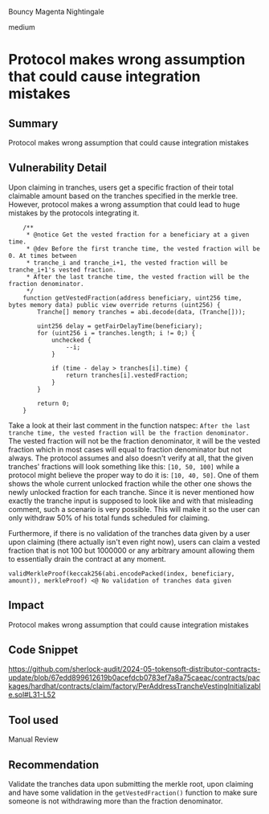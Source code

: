 Bouncy Magenta Nightingale

medium

# Protocol makes wrong assumption that could cause integration mistakes

## Summary
Protocol makes wrong assumption that could cause integration mistakes
## Vulnerability Detail
Upon claiming in tranches, users get a specific fraction of their total claimable amount based on the tranches specified in the merkle tree. However, protocol makes a wrong assumption that could lead to huge mistakes by the protocols integrating it.
```solidity
    /**
     * @notice Get the vested fraction for a beneficiary at a given time.
     * @dev Before the first tranche time, the vested fraction will be 0. At times between
     * tranche_i and tranche_i+1, the vested fraction will be tranche_i+1's vested fraction.
     * After the last tranche time, the vested fraction will be the fraction denominator.
     */
    function getVestedFraction(address beneficiary, uint256 time, bytes memory data) public view override returns (uint256) {
        Tranche[] memory tranches = abi.decode(data, (Tranche[]));

        uint256 delay = getFairDelayTime(beneficiary);
        for (uint256 i = tranches.length; i != 0;) {
            unchecked {
                --i;
            }

            if (time - delay > tranches[i].time) {
                return tranches[i].vestedFraction;
            }
        }

        return 0;
    }
```
Take a look at their last comment in the function natspec:
`
After the last tranche time, the vested fraction will be the fraction denominator.
`
The vested fraction will not be the fraction denominator, it will be the vested fraction which in most cases will equal to fraction denominator but not always. The protocol assumes and also doesn't verify at all, that the given tranches' fractions will look something like this: `[10, 50, 100]` while a protocol might believe the proper way to do it is: `[10, 40, 50]`. One of them shows the whole current unlocked fraction while the other one shows the newly unlocked fraction for each tranche. Since it is never mentioned how exactly the tranche input is supposed to look like and with that misleading comment, such a scenario is very possible. This will make it so the user can only withdraw 50% of his total funds scheduled for claiming.

Furthermore, if there is no validation of the tranches data given by a user upon claiming (there actually isn't even right now), users can claim a vested fraction that is not 100 but 1000000 or any arbitrary amount allowing them to essentially drain the contract at any moment.
```solidity
validMerkleProof(keccak256(abi.encodePacked(index, beneficiary, amount)), merkleProof) <@ No validation of tranches data given
```
## Impact
Protocol makes wrong assumption that could cause integration mistakes
## Code Snippet
https://github.com/sherlock-audit/2024-05-tokensoft-distributor-contracts-update/blob/67edd899612619b0acefdcb0783ef7a8a75caeac/contracts/packages/hardhat/contracts/claim/factory/PerAddressTrancheVestingInitializable.sol#L31-L52
## Tool used

Manual Review

## Recommendation
Validate the tranches data upon submitting the merkle root, upon claiming and have some validation in the `getVestedFraction()` function to make sure someone is not withdrawing more than the fraction denominator.